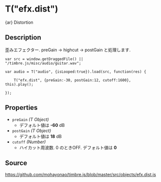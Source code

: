 T("efx.dist")
=============
{ar} Distortion

## Description ##
歪みエフェクター. preGain -> highcut -> postGain と処理します.

```timbre
var src = window.getDraggedFile() || "/timbre.js/misc/audio/guitar.wav";

var audio = T("audio", {isLooped:true}).load(src, function(res) {
    
    T("efx.dist", {preGain:-30, postGain:12, cutoff:1600}, this).play();

});
```

## Properties ##
- `preGain` _(T Object)_
  - デフォルト値は **-60** dB
- `postGain` _(T Object)_
  - デフォルト値は **18** dB
- `cutoff` _(Number)_
  - ハイカット周波数. 0 のときOFF. デフォルト値は **0**

## Source ##
https://github.com/mohayonao/timbre.js/blob/master/src/objects/efx.dist.js
